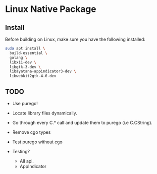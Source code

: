 # Linux Native Package

## Install

Before building on Linux, make sure you have the following installed:

```bash
sudo apt install \
  build-essential \
  golang \
  libx11-dev \
  libgtk-3-dev \
  libayatana-appindicator3-dev \
  libwebkit2gtk-4.0-dev
```

## TODO

- Use purego!
- Locate library files dynamically.
- Go through every C.* call and update them to purego (i.e C.CString).
- Remove cgo types
- Test purego without cgo

- Testing?
  - All api.
  - AppIndicator
